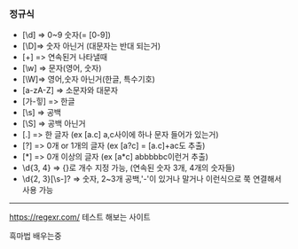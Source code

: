 ### 정규식

- [\d] => 0~9 숫자(= [0-9])
- [\D]=> 숫자 아닌거 (대문자는 반대 되는거)
- [+] => 연속된거 나타낼때
- [\w] => 문자(영어, 숫자)
- [\W]=> 영어,숫자 아닌거(한글, 특수기호)
- [a-zA-Z] => 소문자와 대문자
- [가-힣] => 한글
- [\s] => 공백
- [\S] => 공백 아닌거
- [.] => 한 글자 (ex [a.c] a,c사이에 하나 문자 들어가 있는거)
- [?] => 0개 or 1개의 글자 (ex [a?c] = [a.c]+ac도 추출)
- [*] => 0개 이상의 글자 (ex [a\*c] abbbbbc이런거 추출)
- \d{3, 4} => {}로 개수 지정 가능, (연속된 숫자 3개, 4개의 숫자들)
- \d{2, 3}[\s-]? => 숫자, 2~3개 공백,'-'이 있거나 말거나 이런식으로 쭉 연결해서 사용 가능



---

https://regexr.com/ 테스트 해보는 사이트

흑마법 배우는중